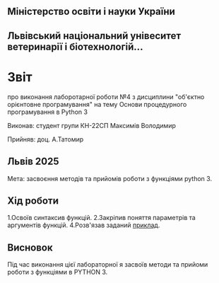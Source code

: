 ## Міністерство освіти і науки України

## Львівський національний унівеситет ветеринарії і біотехнологій...

# Звіт
про виконання лаборотарної роботи №4 з дисциплини "об'єктно орієнтовне програмування" на тему Основи процедурного програмування в Python 3

Виконав: студент групи КН-22СП Максимів Володимир

Прийняв: доц. А.Татомир

## Львів 2025

Мета: засвоєння методів та прийомів роботи з функціями python 3.

## Хід роботи

1.Освоїв синтаксив функцій.
2.Закріпив поняття параметрів та аргументів функцій.
4.Розв'язав заданий [приклад](def.py).

## Висновок
Під час виконання цієї лабораторної я засвоїв методи та прийоми роботи з функціями в PYTHON 3.